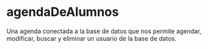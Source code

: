 # agendaDeAlumnos
Una agenda conectada a la base de datos que nos permite agendar, modificar, buscar y eliminar un usuario de la base de datos.
